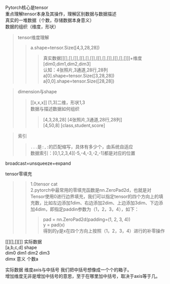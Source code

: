 Pytorch核心是tensor<br>
重点理解tensor本身及其操作，理解区别数据与数据描述<br>
真实的一堆数据（个数，存储数据本身意义）<br>
数据的组织（维度，形状）

>tensor维度理解
>>a.shape=tensor.Size([4,3,28,28])
>>>真实数据[[[],[],[]],[[],[],[]],[[],[],[]],[[],[],[]]]+维度[dim0,dim1,dim2,dim3]<br>
>>>认知：4张照片,3通道,28行,28列<br>
>>>a[0].shape=tensor.Size([3,28,28])<br>
>>>a[0,0].shape=tensor.Size([28,28])

>dimension与shape
>>[[x,x,x]] [1,3]二维，形状1,3<br>
>>数据与描述数据如何组织
>>>[4,3,28,28] [4张照片,3通道,28行,28列]<br>
>>>[4,50,8] [class,student,score]<br>


>索引
>>`...`是`:,:`的匹配缩写，具体有多少个，由系统自适应<br>
>>数据索引：[0,1,2,3,4][-5,-4,-3,-2,-1]都是对应的位置


broadcast=unsqueeze+expand

tensor零填充
>>1.0tensor cat  
>>2.pytorch中最常用的零填充函数是nn.ZeroPad2d，也就是对Tensor使用0进行边界填充，我们可以指定tensor的四个方向上的填充数，比如左边添加1dim、右边添加2dim、上边添加3dim、下边添加4dim，即指定paddin参数为（1，2，3，4），如下：  
>>>pad = nn.ZeroPad2d(padding=(1, 2, 3, 4))  
>>>y = pad(x)  
>>>得到的y是x在四个方向上按照（1，2，3，4）进行的补零操作

[[][],[][]] 实际数据  
[a,b,c,d]   shape  
dim0 dim1 dim2 dim3  
dimx 意义 个数a  


实际数据 维度axis与中括号
我们把中括号想像成一个个的箱子。  
增加维度无非是增加中括号的意思，至于在哪里加中括号，取决于axis等于几。  
